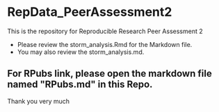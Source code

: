 # RepData_PeerAssessment2
This is the repository for Reproducible Research Peer Assessment 2


* Please review the storm_analysis.Rmd for the Markdown file.
* You may also review the storm_analysis.md.

## For RPubs link, please open the markdown file named "RPubs.md" in this Repo.

Thank you very much
